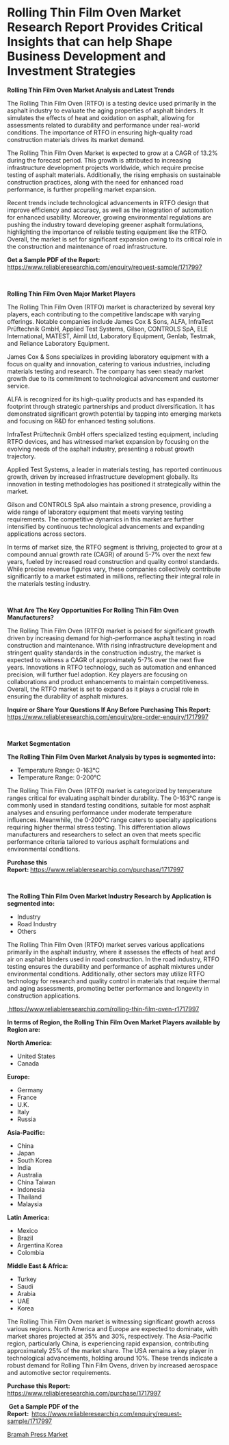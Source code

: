 <p><h1>Rolling Thin Film Oven Market Research Report Provides Critical Insights that can help Shape Business Development and Investment Strategies</h1></p><p><strong>Rolling Thin Film Oven Market Analysis and Latest Trends</strong></p>
<p><p>The Rolling Thin Film Oven (RTFO) is a testing device used primarily in the asphalt industry to evaluate the aging properties of asphalt binders. It simulates the effects of heat and oxidation on asphalt, allowing for assessments related to durability and performance under real-world conditions. The importance of RTFO in ensuring high-quality road construction materials drives its market demand.</p><p>The Rolling Thin Film Oven Market is expected to grow at a CAGR of 13.2% during the forecast period. This growth is attributed to increasing infrastructure development projects worldwide, which require precise testing of asphalt materials. Additionally, the rising emphasis on sustainable construction practices, along with the need for enhanced road performance, is further propelling market expansion. </p><p>Recent trends include technological advancements in RTFO design that improve efficiency and accuracy, as well as the integration of automation for enhanced usability. Moreover, growing environmental regulations are pushing the industry toward developing greener asphalt formulations, highlighting the importance of reliable testing equipment like the RTFO. Overall, the market is set for significant expansion owing to its critical role in the construction and maintenance of road infrastructure.</p></p>
<p><strong>Get a Sample PDF of the Report:&nbsp;</strong> <a href="https://www.reliableresearchiq.com/enquiry/request-sample/1717997?utm_campaign=2444&utm_medium=2&utm_source=Github&utm_content=ia&utm_term=18022025&utm_id=rolling-thin-film-oven">https://www.reliableresearchiq.com/enquiry/request-sample/1717997</a></p>
<p>&nbsp;</p>
<p><strong>Rolling Thin Film Oven Major Market Players</strong></p>
<p><p>The Rolling Thin Film Oven (RTFO) market is characterized by several key players, each contributing to the competitive landscape with varying offerings. Notable companies include James Cox & Sons, ALFA, InfraTest Prüftechnik GmbH, Applied Test Systems, Gilson, CONTROLS SpA, ELE International, MATEST, Aimil Ltd, Laboratory Equipment, Genlab, Testmak, and Reliance Laboratory Equipment.</p><p>James Cox & Sons specializes in providing laboratory equipment with a focus on quality and innovation, catering to various industries, including materials testing and research. The company has seen steady market growth due to its commitment to technological advancement and customer service.</p><p>ALFA is recognized for its high-quality products and has expanded its footprint through strategic partnerships and product diversification. It has demonstrated significant growth potential by tapping into emerging markets and focusing on R&D for enhanced testing solutions.</p><p>InfraTest Prüftechnik GmbH offers specialized testing equipment, including RTFO devices, and has witnessed market expansion by focusing on the evolving needs of the asphalt industry, presenting a robust growth trajectory.</p><p>Applied Test Systems, a leader in materials testing, has reported continuous growth, driven by increased infrastructure development globally. Its innovation in testing methodologies has positioned it strategically within the market.</p><p>Gilson and CONTROLS SpA also maintain a strong presence, providing a wide range of laboratory equipment that meets varying testing requirements. The competitive dynamics in this market are further intensified by continuous technological advancements and expanding applications across sectors.</p><p>In terms of market size, the RTFO segment is thriving, projected to grow at a compound annual growth rate (CAGR) of around 5-7% over the next few years, fueled by increased road construction and quality control standards. While precise revenue figures vary, these companies collectively contribute significantly to a market estimated in millions, reflecting their integral role in the materials testing industry.</p></p>
<p>&nbsp;</p>
<p><strong>What Are The Key Opportunities For Rolling Thin Film Oven Manufacturers?</strong></p>
<p><p>The Rolling Thin Film Oven (RTFO) market is poised for significant growth driven by increasing demand for high-performance asphalt testing in road construction and maintenance. With rising infrastructure development and stringent quality standards in the construction industry, the market is expected to witness a CAGR of approximately 5-7% over the next five years. Innovations in RTFO technology, such as automation and enhanced precision, will further fuel adoption. Key players are focusing on collaborations and product enhancements to maintain competitiveness. Overall, the RTFO market is set to expand as it plays a crucial role in ensuring the durability of asphalt mixtures.</p></p>
<p><strong>Inquire or Share Your Questions If Any Before Purchasing This Report:</strong> <a href="https://www.reliableresearchiq.com/enquiry/pre-order-enquiry/1717997?utm_campaign=2444&utm_medium=2&utm_source=Github&utm_content=ia&utm_term=18022025&utm_id=rolling-thin-film-oven">https://www.reliableresearchiq.com/enquiry/pre-order-enquiry/1717997</a></p>
<p>&nbsp;</p>
<p><strong>Market Segmentation</strong></p>
<p><strong>The Rolling Thin Film Oven Market Analysis by types is segmented into:</strong></p>
<p><ul><li>Temperature Range: 0-163℃</li><li>Temperature Range: 0-200℃</li></ul></p>
<p><p>The Rolling Thin Film Oven (RTFO) market is categorized by temperature ranges critical for evaluating asphalt binder durability. The 0-163℃ range is commonly used in standard testing conditions, suitable for most asphalt analyses and ensuring performance under moderate temperature influences. Meanwhile, the 0-200℃ range caters to specialty applications requiring higher thermal stress testing. This differentiation allows manufacturers and researchers to select an oven that meets specific performance criteria tailored to various asphalt formulations and environmental conditions.</p></p>
<p><strong>Purchase this Report:&nbsp;</strong><a href="https://www.reliableresearchiq.com/purchase/1717997?utm_campaign=2444&utm_medium=2&utm_source=Github&utm_content=ia&utm_term=18022025&utm_id=rolling-thin-film-oven">https://www.reliableresearchiq.com/purchase/1717997</a></p>
<p>&nbsp;</p>
<p><strong>The Rolling Thin Film Oven Market Industry Research by Application is segmented into:</strong></p>
<p><ul><li>Industry</li><li>Road Industry</li><li>Others</li></ul></p>
<p><p>The Rolling Thin Film Oven (RTFO) market serves various applications primarily in the asphalt industry, where it assesses the effects of heat and air on asphalt binders used in road construction. In the road industry, RTFO testing ensures the durability and performance of asphalt mixtures under environmental conditions. Additionally, other sectors may utilize RTFO technology for research and quality control in materials that require thermal and aging assessments, promoting better performance and longevity in construction applications.</p></p>
<p><a href="https://www.reliableresearchiq.com/rolling-thin-film-oven-r1717997?utm_campaign=2444&utm_medium=2&utm_source=Github&utm_content=ia&utm_term=18022025&utm_id=rolling-thin-film-oven">&nbsp;https://www.reliableresearchiq.com/rolling-thin-film-oven-r1717997</a></p>
<p><strong>In terms of Region, the Rolling Thin Film Oven Market Players available by Region are:</strong></p>
<p>
    <p> <strong> North America: </strong>
        <ul>
            <li>United States</li>
            <li>Canada</li>
        </ul>
        </p> 
    <p> <strong> Europe: </strong>
        <ul>
            <li>Germany</li>
            <li>France</li>
            <li>U.K.</li>
            <li>Italy</li>
            <li>Russia</li>
        </ul>
        </p> 
    <p> <strong> Asia-Pacific: </strong>
        <ul>
            <li>China</li>
            <li>Japan</li>
            <li>South Korea</li>
            <li>India</li>
            <li>Australia</li>
            <li>China Taiwan</li>
            <li>Indonesia</li>
            <li>Thailand</li>
            <li>Malaysia</li>
        </ul>
        </p> 
    <p> <strong> Latin America: </strong>
        <ul>
            <li>Mexico</li>
            <li>Brazil</li>
            <li>Argentina Korea</li>
            <li>Colombia</li>
        </ul>
        </p> 
    <p> <strong> Middle East & Africa: </strong>
        <ul>
            <li>Turkey</li>
            <li>Saudi</li>
            <li>Arabia</li>
            <li>UAE</li>
            <li>Korea</li>
        </ul>
    </p>
    </p>
<p><p>The Rolling Thin Film Oven market is witnessing significant growth across various regions. North America and Europe are expected to dominate, with market shares projected at 35% and 30%, respectively. The Asia-Pacific region, particularly China, is experiencing rapid expansion, contributing approximately 25% of the market share. The USA remains a key player in technological advancements, holding around 10%. These trends indicate a robust demand for Rolling Thin Film Ovens, driven by increased aerospace and automotive sector requirements.</p></p>
<p><strong>Purchase this Report: </strong><a href="https://www.reliableresearchiq.com/purchase/1717997?utm_campaign=2444&utm_medium=2&utm_source=Github&utm_content=ia&utm_term=18022025&utm_id=rolling-thin-film-oven">https://www.reliableresearchiq.com/purchase/1717997</a></p>
<p>&nbsp;<strong>Get a Sample PDF of the Report:&nbsp;&nbsp;</strong><a href="https://www.reliableresearchiq.com/enquiry/request-sample/1717997?utm_campaign=2444&utm_medium=2&utm_source=Github&utm_content=ia&utm_term=18022025&utm_id=rolling-thin-film-oven">https://www.reliableresearchiq.com/enquiry/request-sample/1717997</a></p>
<p><strong></strong></p>
<p><p><a href="https://github.com/danikabiele541/Market-Research-Report-List-1/blob/main/bramah-press-market.md?utm_campaign=2444&utm_medium=2&utm_source=Github&utm_content=ia&utm_term=18022025&utm_id=rolling-thin-film-oven">Bramah Press Market</a></p></p>